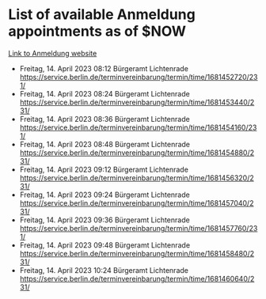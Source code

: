 # List of available Anmeldung appointments as of $NOW
[Link to Anmeldung website](https://service.berlin.de/terminvereinbarung/termin/tag.php?termin=1&anliegen[]=120686&dienstleisterlist=122210,122217,327316,122219,327312,122227,327314,122231,327346,122243,327348,122254,122252,329742,122260,329745,122262,329748,122271,327278,122273,327274,122277,327276,330436,122280,327294,122282,327290,122284,327292,122291,327270,122285,327266,122286,327264,122296,327268,150230,329760,122297,327286,122294,327284,122312,329763,122314,329775,122304,327330,122311,327334,122309,327332,317869,122281,327352,122279,329772,122283,122276,327324,122274,327326,122267,329766,122246,327318,122251,327320,122257,327322,122208,327298,122226,327300&herkunft=http%3A%2F%2Fservice.berlin.de%2Fdienstleistung%2F120686%2F)
- Freitag, 14. April 2023 08:12 Bürgeramt Lichtenrade https://service.berlin.de/terminvereinbarung/termin/time/1681452720/231/
- Freitag, 14. April 2023 08:24 Bürgeramt Lichtenrade https://service.berlin.de/terminvereinbarung/termin/time/1681453440/231/
- Freitag, 14. April 2023 08:36 Bürgeramt Lichtenrade https://service.berlin.de/terminvereinbarung/termin/time/1681454160/231/
- Freitag, 14. April 2023 08:48 Bürgeramt Lichtenrade https://service.berlin.de/terminvereinbarung/termin/time/1681454880/231/
- Freitag, 14. April 2023 09:12 Bürgeramt Lichtenrade https://service.berlin.de/terminvereinbarung/termin/time/1681456320/231/
- Freitag, 14. April 2023 09:24 Bürgeramt Lichtenrade https://service.berlin.de/terminvereinbarung/termin/time/1681457040/231/
- Freitag, 14. April 2023 09:36 Bürgeramt Lichtenrade https://service.berlin.de/terminvereinbarung/termin/time/1681457760/231/
- Freitag, 14. April 2023 09:48 Bürgeramt Lichtenrade https://service.berlin.de/terminvereinbarung/termin/time/1681458480/231/
- Freitag, 14. April 2023 10:24 Bürgeramt Lichtenrade https://service.berlin.de/terminvereinbarung/termin/time/1681460640/231/
